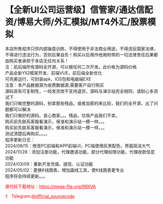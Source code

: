 # 【全新UI公司运营级】信管家/通达信配资/博易大师/外汇模拟/MT4外汇/股票模拟

本店所售程序只供内部操盘训练，不得使用于非法商业用途，不得违反国家法律，不得进行违法行为，否则后果自负！购买以后用作他用附带的一切法律责任后果都由购买者承担于本店无任何关系！<br>注：前后端所有源码全开源，可以做任何二次开发。此价格为源码价格<br>产品全新YII2框架开发，前端VUE，前后端全新优化<br>可完美运行，可封装apk、IOS包和电脑端EXE<br>注意：本产品数据源为收费数据源,需要客户自行购买<br>源码具有可复制性，一经发货改不支持退货，源码与演示站完全相同，请耐心多测试下<br>我们只做完整的源码，别拿那些残品，或者加密的来比较，我们的全开源，出了问题都可以解决<br>我们只做好的源码。良心商家。。。残品，垃圾产品我们不卖。<br>购买前先联系客服看演示，保准和演示站一模一样。。。<br>购买前先联系客服看演示，保准和演示站一模一样。。。<br>测试清楚后再购买。。。。<br>程序更新日志：<br>2024/09/15：修改PC前端和APP前端UI，PC端使用灰黑配色，界面简洁大气<br>2024/11/28：添加注册功能，代理邀请功能，部分代理权限功能，代理收款信息功能<br>2024/03/09：重新开发充值、提现、认证功能<br>2024/05/02：更换K线图表，增加画线工具，使K线图表更专业<br>程序将会持续更新。。。<br>


<p style="color: red;">源代码下载地址：<a href="https://mega-file.org/99XVA" style="color: red;">https://mega-file.org/99XVA</a></p><p style="color: red;"><img src="https://cdn-icons-png.flaticon.com/512/2111/2111646.png" alt="Telegram Icon" style="width: 16px; vertical-align: middle; margin-right: 5px;">Telegram:<a href="https://t.me/official_sourcecode" style="color: red;">@official_sourcecode</a></p>